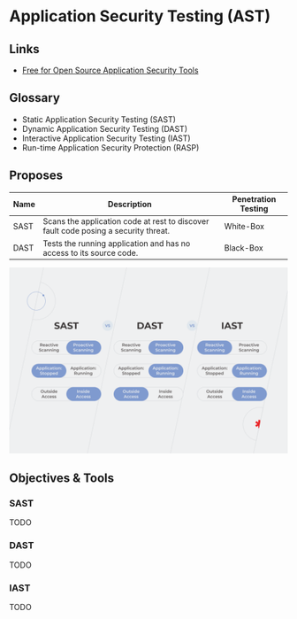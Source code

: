 # Application Security Testing (AST)

<!--
https://crashtest-security.com/sast-dast-iast-rasp/#:~:text=Static%20Application%20Security%20Testing%20(SAST,Runtime%20Application%20Self%20Protection%20(RASP)

http://www.hackertest.net/
-->

## Links

- [Free for Open Source Application Security Tools](https://owasp.org/www-community/Free_for_Open_Source_Application_Security_Tools)

## Glossary

- Static Application Security Testing (SAST)
- Dynamic Application Security Testing (DAST)
- Interactive Application Security Testing (IAST)
- Run-time Application Security Protection (RASP)

## Proposes

| Name | Description                                                                         | Penetration Testing |
| ---- | ----------------------------------------------------------------------------------- | ------------------- |
| SAST | Scans the application code at rest to discover fault code posing a security threat. | White-Box           |
| DAST | Tests the running application and has no access to its source code.                 | Black-Box           |

<!--
| IAST |                                                                                     |                     |
| RASP |                                                                                     |                     |
-->

![Differences](/assets/images/cyber-security/sast-dast-iast.png)

## Objectives & Tools

### SAST

TODO

<!--
- Analise estatica
- Conhecimento do codigo fonte
- Execução rápida
- Plugins para IDE's e Editores

Bandit
Horusec
-->

### DAST

TODO

<!-- - Analise dinamica
- Não possui conhecimento do codigo fonte
- Normalmente recebe apenas uma URL
- Execução lenta

OWASP ZAP
Burp Suite CE
Nessus
Open VAS
Acunetix 360
Invicti (formerly Netsparker)
-->

### IAST

TODO

<!--
IAST

- Analise interativa
- Um agente é instalado no servidor
- Combina os testes de SAST e DAST
- Monitoramento das requesições e dos binarios da aplicação

Contrast Security
-->
